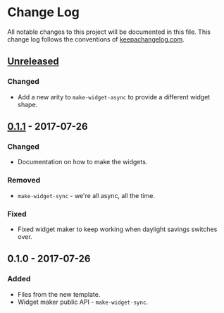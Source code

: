 # Change Log
All notable changes to this project will be documented in this file. This change log follows the conventions of [keepachangelog.com](http://keepachangelog.com/).

## [Unreleased]
### Changed
- Add a new arity to `make-widget-async` to provide a different widget shape.

## [0.1.1] - 2017-07-26
### Changed
- Documentation on how to make the widgets.

### Removed
- `make-widget-sync` - we're all async, all the time.

### Fixed
- Fixed widget maker to keep working when daylight savings switches over.

## 0.1.0 - 2017-07-26
### Added
- Files from the new template.
- Widget maker public API - `make-widget-sync`.

[Unreleased]: https://github.com/your-name/hdfs-cleaner/compare/0.1.1...HEAD
[0.1.1]: https://github.com/your-name/hdfs-cleaner/compare/0.1.0...0.1.1
